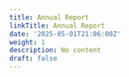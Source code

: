 ```yaml
---
title: Annual Report
linkTitle: Annual Report
date: '2025-05-01T21:06:00Z'
weight: 1
description: No content
draft: false
---
```



